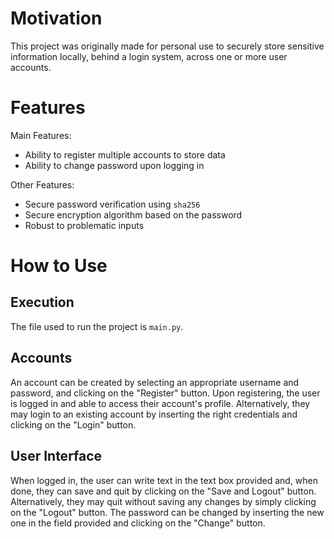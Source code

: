 # Motivation

This project was originally made for personal use to securely store sensitive information locally, behind a login system, across one or more user accounts.

# Features

Main Features:

* Ability to register multiple accounts to store data
* Ability to change password upon logging in

Other Features:

* Secure password verification using ``sha256``
* Secure encryption algorithm based on the password
* Robust to problematic inputs

# How to Use

## Execution

The file used to run the project is ``main.py``.

## Accounts

An account can be created by selecting an appropriate username and password, and clicking on the "Register" button. Upon registering, the user is logged in and able to access their account's profile. Alternatively, they may login to an existing account by inserting the right credentials and clicking on the "Login" button.

## User Interface

When logged in, the user can write text in the text box provided and, when done, they can save and quit by clicking on the "Save and Logout" button. Alternatively, they may quit without saving any changes by simply clicking on the "Logout" button. The password can be changed by inserting the new one in the field provided and clicking on the "Change" button.
